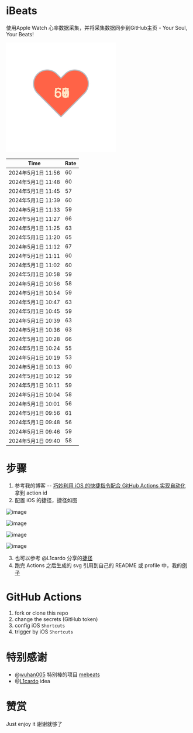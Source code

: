 # iBeats
使用Apple Watch 心率数据采集，并将采集数据同步到GitHub主页 - Your Soul, Your Beats!

![](./files/heart.svg)

<!--START_SECTION:my_heart_rate-->
| Time | Rate | 
 | ---- | ---- | 
| 2024年5月1日 11:56 | 60 |
| 2024年5月1日 11:48 | 60 |
| 2024年5月1日 11:45 | 57 |
| 2024年5月1日 11:39 | 60 |
| 2024年5月1日 11:33 | 59 |
| 2024年5月1日 11:27 | 66 |
| 2024年5月1日 11:25 | 63 |
| 2024年5月1日 11:20 | 65 |
| 2024年5月1日 11:12 | 67 |
| 2024年5月1日 11:11 | 60 |
| 2024年5月1日 11:02 | 60 |
| 2024年5月1日 10:58 | 59 |
| 2024年5月1日 10:56 | 58 |
| 2024年5月1日 10:54 | 59 |
| 2024年5月1日 10:47 | 63 |
| 2024年5月1日 10:45 | 59 |
| 2024年5月1日 10:39 | 63 |
| 2024年5月1日 10:36 | 63 |
| 2024年5月1日 10:28 | 66 |
| 2024年5月1日 10:24 | 55 |
| 2024年5月1日 10:19 | 53 |
| 2024年5月1日 10:13 | 60 |
| 2024年5月1日 10:12 | 59 |
| 2024年5月1日 10:11 | 59 |
| 2024年5月1日 10:04 | 58 |
| 2024年5月1日 10:01 | 56 |
| 2024年5月1日 09:56 | 61 |
| 2024年5月1日 09:48 | 56 |
| 2024年5月1日 09:46 | 59 |
| 2024年5月1日 09:40 | 58 |

<!--END_SECTION:my_heart_rate-->

# 步骤
1. 参考我的博客 -- [巧妙利用 iOS 的快捷指令配合 GitHub Actions 实现自动化](https://github.com/yihong0618/gitblog/issues/198) 拿到 action id
2. 配置 iOS 的捷径，捷径如图

![image](https://user-images.githubusercontent.com/15976103/122154218-0db0b480-ce97-11eb-93bb-5aec07c558dc.png)

![image](https://user-images.githubusercontent.com/15976103/122154236-186b4980-ce97-11eb-8e4b-70551a0391ae.png)

![image](https://user-images.githubusercontent.com/15976103/122154268-2d47dd00-ce97-11eb-902e-3acf292265a9.png)

![image](https://user-images.githubusercontent.com/15976103/122174055-fa144680-ceb4-11eb-9be2-3eb83cd516f7.png)

3. 也可以参考 @L1cardo 分享的[捷径](https://www.icloud.com/shortcuts/6ab6047b459c41ad822ad6b94b1c03d4)
4. 跑完 Actions 之后生成的 svg 引用到自己的 README 或 profile 中，我的[例子](https://github.com/yihong0618) 

# GitHub Actions

1. fork or clone this repo
2. change the secrets (GitHub token)
3. config iOS `Shortcuts` 
4. trigger by iOS `Shortcuts`

# 特别感谢
- @[wuhan005](https://github.com/wuhan005) 特别棒的项目 [mebeats](https://github.com/wuhan005/mebeats)
- @[L1cardo](https://github.com/L1cardo) idea

# 赞赏
Just enjoy it
谢谢就够了

